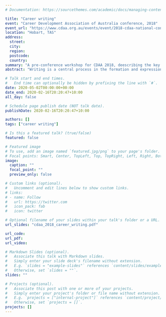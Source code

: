 ```yaml
---
# Documentation: https://sourcethemes.com/academic/docs/managing-content/

title: "Career writing"
event: "Career Development Association of Australia conference, 2018"
event_url: "https://www.cdaa.org.au/events/event/2018-cdaa-national-conference"
location: "Hobart, TAS"
address:
  street:
  city:
  region:
  postcode:
  country:
summary: "A pre-conference workshop for CDAA 2018, deescribing the key principles of career writing and offering several practical examples."
abstract: "Writing is a central process in the formation and expression of career stories and identities. Typically, this takes the form of functional career writing such as resumes, cover letters, and personal statements. But the value of writing to career development goes well beyond the writing that is needed for a job application. Writing is recognised as a fundamental process of learning and identity formation and has been used in counselling to promote healing. Building on this use of writing as a formative process, and drawing on constructivist theories of career development, psychology and learning, particularly career learning theory and  dialogical self theory, several researchers have explored *career writing* — which includes creative, expressive, and reflective genres — as a vehicle for the process of career identity formation. Career writing has been proven to increase students’ luck readiness and to improve the depth and quality of their reflective writing. In this workshop, participants will explore the practical application of career writing by completing several writing activities designed to help clients reflect on their career identity, decisions, professional development, and challenges. After a brief introduction to the theories that inform career writing, participants will be guided through four discrete writing tasks and a peer feedback process. They will be invited to reflect on how these activites may be adapted and applied in their own practice and encouraged to share their experience and ideas for further activities and approaches."

# Talk start and end times.
#   End time can optionally be hidden by prefixing the line with `#`.
date: 2020-05-02T00:00:00+00:00
date_end: 2020-02-16T20:20:47+10:00
all_day: false

# Schedule page publish date (NOT talk date).
publishDate: 2020-02-16T20:20:47+10:00

authors: []
tags: ["career writing"]

# Is this a featured talk? (true/false)
featured: false

# Featured image
# To use, add an image named `featured.jpg/png` to your page's folder. 
# Focal points: Smart, Center, TopLeft, Top, TopRight, Left, Right, BottomLeft, Bottom, BottomRight.
image:
  caption: ""
  focal_point: ""
  preview_only: false

# Custom links (optional).
#   Uncomment and edit lines below to show custom links.
# links:
# - name: Follow
#   url: https://twitter.com
#   icon_pack: fab
#   icon: twitter

# Optional filename of your slides within your talk's folder or a URL.
url_slides: "cdaa_2018_career_writing.pdf"

url_code:
url_pdf:
url_video:

# Markdown Slides (optional).
#   Associate this talk with Markdown slides.
#   Simply enter your slide deck's filename without extension.
#   E.g. `slides = "example-slides"` references `content/slides/example-slides.md`.
#   Otherwise, set `slides = ""`.
slides: ""

# Projects (optional).
#   Associate this post with one or more of your projects.
#   Simply enter your project's folder or file name without extension.
#   E.g. `projects = ["internal-project"]` references `content/project/deep-learning/index.md`.
#   Otherwise, set `projects = []`.
projects: []
---
```

